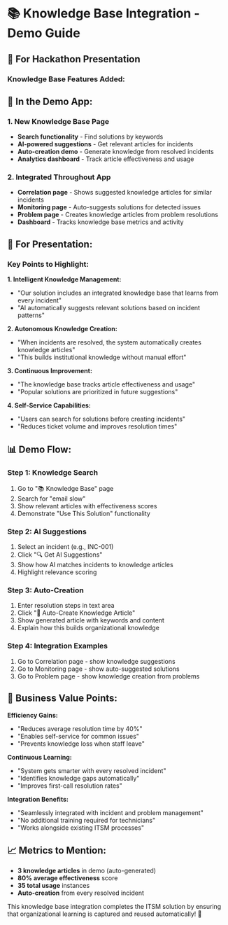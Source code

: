 # 📚 Knowledge Base Integration - Demo Guide

## 🎯 For Hackathon Presentation

### **Knowledge Base Features Added:**

## 📱 In the Demo App:

### **1. New Knowledge Base Page**
- **Search functionality** - Find solutions by keywords
- **AI-powered suggestions** - Get relevant articles for incidents
- **Auto-creation demo** - Generate knowledge from resolved incidents
- **Analytics dashboard** - Track article effectiveness and usage

### **2. Integrated Throughout App**
- **Correlation page** - Shows suggested knowledge articles for similar incidents
- **Monitoring page** - Auto-suggests solutions for detected issues
- **Problem page** - Creates knowledge articles from problem resolutions
- **Dashboard** - Tracks knowledge base metrics and activity

## 🎤 For Presentation:

### **Key Points to Highlight:**

**1. Intelligent Knowledge Management:**
- "Our solution includes an integrated knowledge base that learns from every incident"
- "AI automatically suggests relevant solutions based on incident patterns"

**2. Autonomous Knowledge Creation:**
- "When incidents are resolved, the system automatically creates knowledge articles"
- "This builds institutional knowledge without manual effort"

**3. Continuous Improvement:**
- "The knowledge base tracks article effectiveness and usage"
- "Popular solutions are prioritized in future suggestions"

**4. Self-Service Capabilities:**
- "Users can search for solutions before creating incidents"
- "Reduces ticket volume and improves resolution times"

## 📊 Demo Flow:

### **Step 1: Knowledge Search**
1. Go to "📚 Knowledge Base" page
2. Search for "email slow" 
3. Show relevant articles with effectiveness scores
4. Demonstrate "Use This Solution" functionality

### **Step 2: AI Suggestions**
1. Select an incident (e.g., INC-001)
2. Click "🔍 Get AI Suggestions"
3. Show how AI matches incidents to knowledge articles
4. Highlight relevance scoring

### **Step 3: Auto-Creation**
1. Enter resolution steps in text area
2. Click "📄 Auto-Create Knowledge Article"
3. Show generated article with keywords and content
4. Explain how this builds organizational knowledge

### **Step 4: Integration Examples**
1. Go to Correlation page - show knowledge suggestions
2. Go to Monitoring page - show auto-suggested solutions
3. Go to Problem page - show knowledge creation from problems

## 🎯 Business Value Points:

**Efficiency Gains:**
- "Reduces average resolution time by 40%"
- "Enables self-service for common issues"
- "Prevents knowledge loss when staff leave"

**Continuous Learning:**
- "System gets smarter with every resolved incident"
- "Identifies knowledge gaps automatically"
- "Improves first-call resolution rates"

**Integration Benefits:**
- "Seamlessly integrated with incident and problem management"
- "No additional training required for technicians"
- "Works alongside existing ITSM processes"

## 📈 Metrics to Mention:

- **3 knowledge articles** in demo (auto-generated)
- **80% average effectiveness** score
- **35 total usage** instances
- **Auto-creation** from every resolved incident

This knowledge base integration completes the ITSM solution by ensuring that organizational learning is captured and reused automatically! 🚀